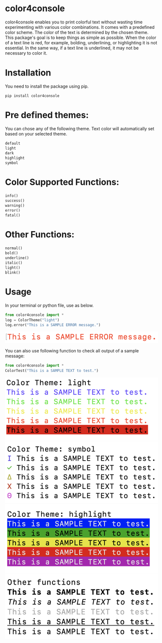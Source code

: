 # color4console
color4console enables you to print colorful text without wasting time experimenting with various color combinations. It comes with a predefined color scheme. The color of the text is determined by the chosen theme.
This package's goal is to keep things as simple as possible. When the color of a text line is red, for example, bolding, underlining, or highlighting it is not essential. In the same way, if a text line is underlined, it may not be necessary to color it.

# Installation 
You need to install the package using pip.

```
pip install color4console

```

# Pre defined themes:
You can chose any of the following theme. Text color will automatically set based on your selected theme. 
```
default
light
dark
highlight
symbol
```

# Color Supported Functions:
```
info()
success()
warning()
error()
fatal()
```
# Other Functions:
```
normal()
bold()
underline()
italic()
light()
blink()
```

# Usage
In your terminal or python file, use as below.

```python
from color4console import *
log = ColorTheme("light")
log.error("This is a SAMPLE ERROR message.")
```
![Sample error message text color](https://github.com/Mahmud-Iftekhar-Zamil/COLOR4CONSOLE/blob/master/images/sample_error_msg.png?raw=true)

You can also use following function to check all output of a sample message:
```python
from color4console import *
ColorTest("This is a SAMPLE TEXT to test.")
```
![Sample light theme message](https://github.com/Mahmud-Iftekhar-Zamil/COLOR4CONSOLE/blob/master/images/theme_light.png?raw=true)
![Sample symbol theme message](https://github.com/Mahmud-Iftekhar-Zamil/COLOR4CONSOLE/blob/master/images/theme_symbol.png?raw=true)
![Sample highlight theme message](https://github.com/Mahmud-Iftekhar-Zamil/COLOR4CONSOLE/blob/master/images/theme_highlight.png?raw=true)
![Sample other functions](https://github.com/Mahmud-Iftekhar-Zamil/COLOR4CONSOLE/blob/master/images/other_functions.png?raw=true)

